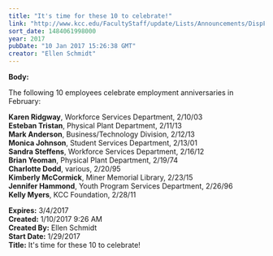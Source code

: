 ```yaml
---
title: "It's time for these 10 to celebrate!"
link: "http://www.kcc.edu/FacultyStaff/update/Lists/Announcements/DispForm.aspx?ID=2360"
sort_date: 1484061998000
year: 2017
pubDate: "10 Jan 2017 15:26:38 GMT"
creator: "Ellen Schmidt"
---
```


<div><b>Body:</b> <div class="ExternalClassE326B78626AA437981C406EE0AC64E36"><p>​The following 10 employees celebrate employment anniversaries in February:</p>
<p><strong>Karen Ridgway</strong>, Workforce Services Department, 2/10/03<br /><strong>Esteban Tristan</strong>, Physical Plant Department, 2/11/13<br /><strong>Mark Anderson</strong>, Business/Technology Division, 2/12/13<br /><strong>Monica Johnson</strong>, Student Services Department, 2/13/01<br /><strong>Sandra Steffens</strong>, Workforce Services Department, 2/16/12<br /><strong>Brian Yeoman</strong>, Physical Plant Department, 2/19/74<br /><strong>Charlotte Dodd</strong>, various, 2/20/95<br /><strong>Kimberly McCormick</strong>, Miner Memorial Library, 2/23/15<br /><strong>Jennifer Hammond</strong>, Youth Program Services Department, 2/26/96<br /><strong>Kelly Myers</strong>, KCC Foundation, 2/28/11</p></div></div>
<div><b>Expires:</b> 3/4/2017</div>
<div><b>Created:</b> 1/10/2017 9:26 AM</div>
<div><b>Created By:</b> Ellen Schmidt</div>
<div><b>Start Date:</b> 1/29/2017</div>
<div><b>Title:</b> It&#39;s time for these 10 to celebrate!</div>
